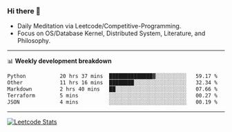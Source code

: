 ### Hi there 👋
* Daily Meditation via Leetcode/Competitive-Programming.
* Focus on OS/Database Kernel, Distributed System, Literature, and Philosophy.

-------

📊 **Weekly development breakdown**
<!--START_SECTION:waka-->

```txt
Python           20 hrs 37 mins  ██████████████▓░░░░░░░░░░   59.17 %
Other            11 hrs 16 mins  ████████░░░░░░░░░░░░░░░░░   32.34 %
Markdown         2 hrs 40 mins   ██░░░░░░░░░░░░░░░░░░░░░░░   07.66 %
Terraform        5 mins          ░░░░░░░░░░░░░░░░░░░░░░░░░   00.27 %
JSON             4 mins          ░░░░░░░░░░░░░░░░░░░░░░░░░   00.19 %
```

<!--END_SECTION:waka-->

-------

[![Leetcode Stats](https://leetcard.jacoblin.cool/hzhang413?font=Fira+Mono)](https://leetcode.com/fxrc)
<!-- ![image](./cyberpunk-ghost-in-the-shell.gif)
![image](./gis-archive.png) -->
